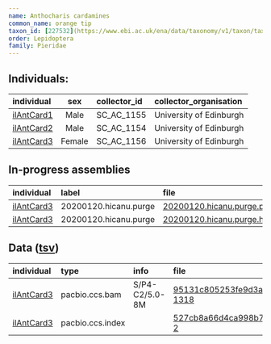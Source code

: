 ```yaml
---
name: Anthocharis cardamines
common_name: orange tip
taxon_id: [227532](https://www.ebi.ac.uk/ena/data/taxonomy/v1/taxon/tax-id/227532)
order: Lepidoptera
family: Pieridae
---
```


## Individuals:

| individual | sex | collector_id | collector_organisation |
| :--------- | :-: | :----------- | :--------------------- |
| [ilAntCard1](ilAntCard1.md) | Male | SC_AC_1155 | University of Edinburgh |
| [ilAntCard2](ilAntCard2.md) | Male | SC_AC_1154 | University of Edinburgh |
| [ilAntCard3](ilAntCard3.md) | Female | SC_AC_1156 | University of Edinburgh |

## In-progress assemblies

| individual | label | file |
| :--------- | :---- | :--- |
| [ilAntCard3](ilAntCard3.md) | 20200120.hicanu.purge | [20200120.hicanu.purge.prim.fasta.gz](https://darwin.cog.sanger.ac.uk/insects/Anthocharis_cardamines/ilAntCard3/assemblies/working/20200120.hicanu.purge/20200120.hicanu.purge.prim.fasta.gz) |
| [ilAntCard3](ilAntCard3.md) | 20200120.hicanu.purge | [20200120.hicanu.purge.htig.fasta.gz](https://darwin.cog.sanger.ac.uk/insects/Anthocharis_cardamines/ilAntCard3/assemblies/working/20200120.hicanu.purge/20200120.hicanu.purge.htig.fasta.gz) |

## Data ([tsv](Anthocharis_cardamines_data.tsv))

| individual | type | info | file |
| :--------- | :--- | :--- | :--- |
| [ilAntCard3](ilAntCard3.md) | pacbio.ccs.bam | S/P4-C2/5.0-8M | [95131c805253fe9d3a6b6bdd7f2fe7b9-1318](https://darwin.cog.sanger.ac.uk/insects/Anthocharis_cardamines/ilAntCard3/genomic_data/pacbio/m64094_191206_173655.ccs.bam) |
| [ilAntCard3](ilAntCard3.md) | pacbio.ccs.index |  | [527cb8a66d4ca998b7d6ee9723f77be7-2](https://darwin.cog.sanger.ac.uk/insects/Anthocharis_cardamines/ilAntCard3/genomic_data/pacbio/m64094_191206_173655.ccs.bam.pbi) |

